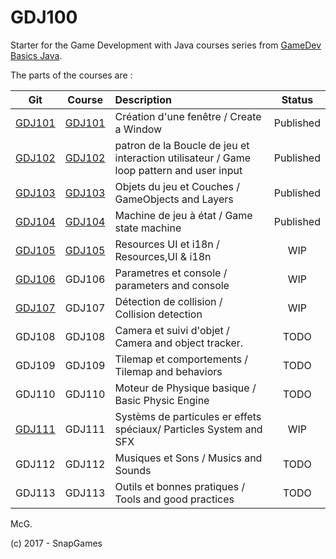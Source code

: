 # GDJ100

Starter for the Game Development with Java courses series from [GameDev Basics
Java](https://classroom.google.com/c/NzI2ODQ3NjU2MFpa "open the Google classroom").

The parts of the courses are :

| Git    | Course | Description               | Status  |
|:------:|:------:|:--------------------------|:-------:|
| [GDJ101](https://github.com/SnapGames/GDJ101 "open the project") | [GDJ101](https://docs.google.com/document/d/1y45NtCahNtYSHp1DoqVb3Hq4jpjYkCSqDcmWyJjPPZY/edit?usp=sharing "Open the google Docs for GDJ101") | Création d'une fenêtre / Create a Window | Published |
| [GDJ102](https://github.com/SnapGames/GDJ102 "open the project") | [GDJ102](https://docs.google.com/document/d/1hVf7AL8AKHkVVAy_XnTiBT2XiKey6k0x2iCyRLI3oos/edit?usp=sharing "Open the google Docs for GDJ102") | patron de la Boucle de jeu et interaction utilisateur / Game loop pattern and user input| Published |
| [GDJ103](https://github.com/SnapGames/GDJ103 "open the project") | [GDJ103](https://docs.google.com/document/d/1_3jIL0RBsDqtAMoKCC7inJVljnyDbhAPC0EpACO-1jY/edit?usp=sharing "Open the google Docs for GDJ103") | Objets du jeu et Couches / GameObjects and Layers | Published |
| [GDJ104](https://github.com/SnapGames/GDJ104 "open the project") | [GDJ104](https://docs.google.com/document/d/1Ys9-tHikfPL5gzlU-S9_5vf6mONBCU-cC0wdYC_RvlY/edit?usp=sharing "Open the google Docs for GDJ104") | Machine de jeu à état  / Game state machine| Published |
| [GDJ105](https://github.com/SnapGames/GDJ105 "open the project") | [GDJ105](https://docs.google.com/document/d/1FdnuiHUz8cQemaLqGSopMBWqcSWqEbOemqUX0j5KSEs/edit?usp=sharing "Open the google Docs for GDJ105") | Resources UI et i18n / Resources,UI & i18n | WIP       |
| [GDJ106](https://github.com/SnapGames/GDJ106 "open the project") | GDJ106 | Parametres et console / parameters and console | WIP |
| [GDJ107](https://github.com/SnapGames/GDJ107 "open the project") | GDJ107 | Détection de collision / Collision detection | WIP |
| GDJ108 | GDJ108 | Camera et suivi d'objet / Camera and object tracker. | TODO |
| GDJ109 | GDJ109 | Tilemap et comportements / Tilemap and behaviors | TODO |
| GDJ110 | GDJ110 | Moteur de Physique basique / Basic Physic Engine | TODO |
| [GDJ111](https://github.com/SnapGames/GDJ111 "open the project") | GDJ111 | Systèms de particules er effets spéciaux/ Particles System  and SFX | WIP |
| GDJ112 | GDJ112 | Musiques et Sons / Musics and Sounds | TODO |
| GDJ113 | GDJ113 | Outils et bonnes pratiques / Tools and good practices | TODO |

McG.

(c) 2017 - SnapGames
